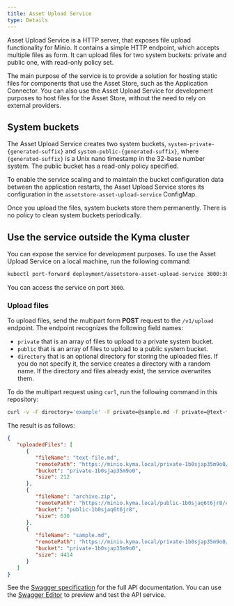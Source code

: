 ```yaml
---
title: Asset Upload Service
type: Details
---
```


Asset Upload Service is a HTTP server, that exposes file upload functionality for Minio. It contains a simple HTTP endpoint, which accepts multiple files as form. It can upload files for two system buckets: private and public one, with read-only policy set.

The main purpose of the service is to provide a solution for hosting static files for components that use the Asset Store, such as the Application Connector. 
You can also use the Asset Upload Service for development purposes to host files for the Asset Store, without the need to rely on external providers.

## System buckets 

The Asset Upload Service creates two system buckets, `system-private-{generated-suffix}` and `system-public-{generated-suffix}`, where `{generated-suffix}` is a Unix nano timestamp in the 32-base number system. The public bucket has a read-only policy specified.
 
To enable the service scaling and to maintain the bucket configuration data between the application restarts, the Asset Upload Service stores its configuration in the `assetstore-asset-upload-service` ConfigMap.

Once you upload the files, system buckets store them permanently. There is no policy to clean system buckets periodically.

## Use the service outside the Kyma cluster

You can expose the service for development purposes. To use the Asset Upload Service on a local machine, run the following command:

```bash
kubectl port-forward deployment/assetstore-asset-upload-service 3000:3000 -n kyma-system
```

You can access the service on port `3000`.


### Upload files

To upload files, send the multipart form **POST** request to the `/v1/upload` endpoint. The endpoint recognizes the following field names:

- `private` that is an array of files to upload to a private system bucket.  
- `public` that is an array of files to upload to a public system bucket.  
- `directory` that is an optional directory for storing the uploaded files. If you do not specify it, the service creates a directory with a random name. If the directory and files already exist, the service overwrites them.

To do the multipart request using `curl`, run the following command in this repository:

```bash
curl -v -F directory='example' -F private=@sample.md -F private=@text-file.md -F public=@archive.zip http://localhost:3000/v1/upload
```

The result is as follows:

```json
{
   "uploadedFiles": [
      {
         "fileName": "text-file.md",
         "remotePath": "https://minio.kyma.local/private-1b0sjap35m9o0/example/text-file.md",
         "bucket": "private-1b0sjap35m9o0",
         "size": 212
      },
      {
         "fileName": "archive.zip",
         "remotePath": "https://minio.kyma.local/public-1b0sjaq6t6jr8/example/archive.zip",
         "bucket": "public-1b0sjaq6t6jr8",
         "size": 630
      },
      {
         "fileName": "sample.md",
         "remotePath": "https://minio.kyma.local/private-1b0sjap35m9o0/example/sample.md",
         "bucket": "private-1b0sjap35m9o0",
         "size": 4414
      }
   ]
}
```

See the [Swagger specification](./assets/asset-upload-service-swagger.yaml) for the full API documentation. You can use the [Swagger Editor](https://editor.swagger.io) to preview and test the API service.
